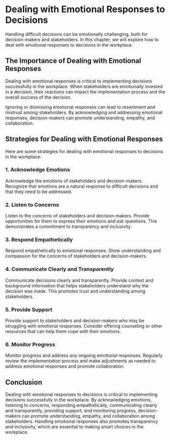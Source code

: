 Dealing with Emotional Responses to Decisions
======================================================================================

Handling difficult decisions can be emotionally challenging, both for decision-makers and stakeholders. In this chapter, we will explore how to deal with emotional responses to decisions in the workplace.

The Importance of Dealing with Emotional Responses
--------------------------------------------------

Dealing with emotional responses is critical to implementing decisions successfully in the workplace. When stakeholders are emotionally invested in a decision, their reactions can impact the implementation process and the overall success of the decision.

Ignoring or dismissing emotional responses can lead to resentment and mistrust among stakeholders. By acknowledging and addressing emotional responses, decision-makers can promote understanding, empathy, and collaboration.

Strategies for Dealing with Emotional Responses
-----------------------------------------------

Here are some strategies for dealing with emotional responses to decisions in the workplace:

### 1. Acknowledge Emotions

Acknowledge the emotions of stakeholders and decision-makers. Recognize that emotions are a natural response to difficult decisions and that they need to be addressed.

### 2. Listen to Concerns

Listen to the concerns of stakeholders and decision-makers. Provide opportunities for them to express their emotions and ask questions. This demonstrates a commitment to transparency and inclusivity.

### 3. Respond Empathetically

Respond empathetically to emotional responses. Show understanding and compassion for the concerns of stakeholders and decision-makers.

### 4. Communicate Clearly and Transparently

Communicate decisions clearly and transparently. Provide context and background information that helps stakeholders understand why the decision was made. This promotes trust and understanding among stakeholders.

### 5. Provide Support

Provide support to stakeholders and decision-makers who may be struggling with emotional responses. Consider offering counseling or other resources that can help them cope with their emotions.

### 6. Monitor Progress

Monitor progress and address any ongoing emotional responses. Regularly review the implementation process and make adjustments as needed to address emotional responses and promote collaboration.

Conclusion
----------

Dealing with emotional responses to decisions is critical to implementing decisions successfully in the workplace. By acknowledging emotions, listening to concerns, responding empathetically, communicating clearly and transparently, providing support, and monitoring progress, decision-makers can promote understanding, empathy, and collaboration among stakeholders. Handling emotional responses also promotes transparency and inclusivity, which are essential to making smart choices in the workplace.
